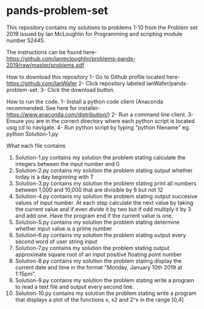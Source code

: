 # pands-problem-set

This repository contains my solutions to problems 1-10 from the Problem set 2019 issued by Ian McLoughlin for Programming and scripting module number 52445.

The instructions can be found here- https://github.com/ianmcloughlin/problems-pands-2019/raw/master/problems.pdf

How to download this repository
    1- Go to Github profile located here- https://github.com/IanWafer
    2- Click repository labeled IanWafer/pands-problem-set.
    3- Click the download button.

How to run the code.
    1- Install a python code client (Anaconda recommended. See here for installer- https://www.anaconda.com/distribution/)
    2- Run a command line client.
    3- Ensure you are in the correct directory where each python script is located usig cd to navigate.
    4- Run python script by typing "python filename" eg. python Solution-1.py

What each file contains
1. Solution-1.py contains my solution the problem stating calculate the integers between the input number and 0
2. Solution-2.py contains my solution the problem stating output whether today is a day beginning with T
3. Solution-3.py contains my solution the problem stating print all numbers between 1,000 and 10,000 that are divisible by 6 but not 12
4. Solution-4.py contains my solution the problem stating output succesive values of input number. At each step calculate the next value by          taking the current value and if even divide it by two but if odd multiply it by 3 and add one. Have the program end if the current value is       one.
5. Solution-5.py contains my solution the problem stating determine whether input value is a prime number
6. Solution-6.py contains my solution the problem stating output every second word of user string input
7. Solution-7.py contains my solution the problem stating output approximate square root of an input positive floating point number
8. Solution-8.py contains my solution the problem stating display the current date and time in the format "Monday, January 10th 2019 at 1:15pm".
9. Solution-9.py contains my solution the problem stating write a program to read a text file and output every second line.
10. Solution-10.py contains my solution the problem stating write a program that displays a plot of the functions x, x2 and 2^x in the range [0,4]
